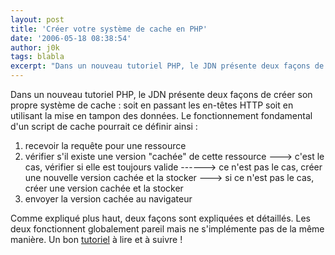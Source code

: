 ```yaml
---
layout: post
title: 'Créer votre système de cache en PHP'
date: '2006-05-18 08:38:54'
author: j0k
tags: blabla
excerpt: "Dans un nouveau tutoriel PHP, le JDN présente deux façons de créer son propre système de cache : soit en passant les en-têtes HTTP soit en utilisant la mise en tampon des données.     \nLe fonctionnement fondamental d'un script de cache pourrait ce définir ainsi :  \n  \n1. recevoir la requête pour une ressource   2. vérifier s'il existe une      …"
---
```


Dans un nouveau tutoriel PHP, le JDN présente deux façons de créer son propre système de cache : soit en passant les en-têtes HTTP soit en utilisant la mise en tampon des données.
Le fonctionnement fondamental d'un script de cache pourrait ce définir ainsi :

1. recevoir la requête pour une ressource
2. vérifier s'il existe une version &quot;cachée&quot; de cette ressource   ---&gt; c'est le cas, vérifier si elle est toujours valide   ------&gt; ce n'est pas le cas, créer une nouvelle version cachée et la stocker   ---&gt; si ce n'est pas le cas, créer une version cachée et la stocker
3. envoyer la version cachée au navigateur

Comme expliqué plus haut, deux façons sont expliquées et détaillés. Les deux fonctionnent globalement pareil mais ne s'implémente pas de la même manière.   Un bon [tutoriel](http://developpeur.journaldunet.com/tutoriel/php/060515-php-cache-serveur-1.shtml) à lire et à suivre !
